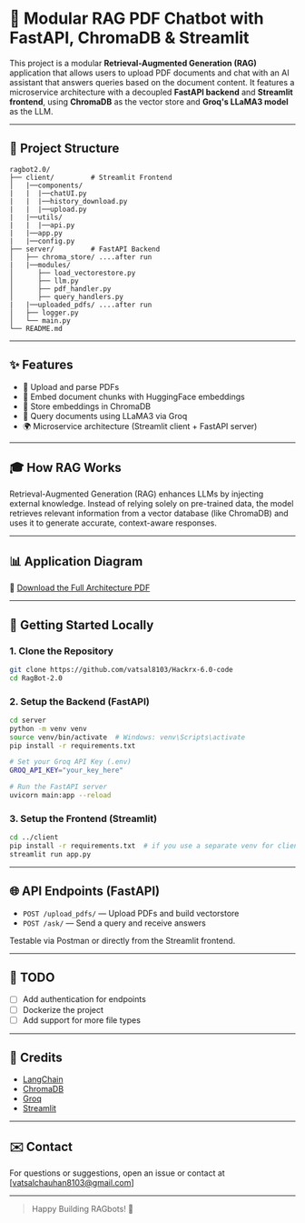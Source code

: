 # 🧠 Modular RAG PDF Chatbot with FastAPI, ChromaDB & Streamlit



This project is a modular **Retrieval-Augmented Generation (RAG)** application that allows users to upload PDF documents and chat with an AI assistant that answers queries based on the document content. It features a microservice architecture with a decoupled **FastAPI backend** and **Streamlit frontend**, using **ChromaDB** as the vector store and **Groq's LLaMA3 model** as the LLM.

---

## 📂 Project Structure

```
ragbot2.0/
├── client/         # Streamlit Frontend
│   |──components/
|   |  |──chatUI.py
|   |  |──history_download.py
|   |  |──upload.py
|   |──utils/
|   |  |──api.py
|   |──app.py
|   |──config.py
├── server/         # FastAPI Backend
│   ├── chroma_store/ ....after run
|   |──modules/
│      ├── load_vectorestore.py
│      ├── llm.py
│      ├── pdf_handler.py
│      ├── query_handlers.py
|   |──uploaded_pdfs/ ....after run
│   ├── logger.py
│   └── main.py
└── README.md
```

---

## ✨ Features

- 📄 Upload and parse PDFs
- 🧠 Embed document chunks with HuggingFace embeddings
- 💂️ Store embeddings in ChromaDB
- 💬 Query documents using LLaMA3 via Groq
- 🌍 Microservice architecture (Streamlit client + FastAPI server)

---

## 🎓 How RAG Works

Retrieval-Augmented Generation (RAG) enhances LLMs by injecting external knowledge. Instead of relying solely on pre-trained data, the model retrieves relevant information from a vector database (like ChromaDB) and uses it to generate accurate, context-aware responses.

---

## 📊 Application Diagram

📄 [Download the Full Architecture PDF](assets/ragbot2.0.pdf)

---

## 🚀 Getting Started Locally

### 1. Clone the Repository

```bash
git clone https://github.com/vatsal8103/Hackrx-6.0-code
cd RagBot-2.0
```

### 2. Setup the Backend (FastAPI)

```bash
cd server
python -m venv venv
source venv/bin/activate  # Windows: venv\Scripts\activate
pip install -r requirements.txt

# Set your Groq API Key (.env)
GROQ_API_KEY="your_key_here"

# Run the FastAPI server
uvicorn main:app --reload
```

### 3. Setup the Frontend (Streamlit)

```bash
cd ../client
pip install -r requirements.txt  # if you use a separate venv for client
streamlit run app.py
```

---

## 🌐 API Endpoints (FastAPI)

- `POST /upload_pdfs/` — Upload PDFs and build vectorstore
- `POST /ask/` — Send a query and receive answers

Testable via Postman or directly from the Streamlit frontend.

---

## 🚧 TODO

- [ ] Add authentication for endpoints
- [ ] Dockerize the project
- [ ] Add support for more file types

---

## 🌟 Credits

- [LangChain](https://www.langchain.com/)
- [ChromaDB](https://www.trychroma.com/)
- [Groq](https://groq.com/)
- [Streamlit](https://streamlit.io/)

---

## ✉️ Contact

For questions or suggestions, open an issue or contact at [vatsalchauhan8103@gmail.com]

---

> Happy Building RAGbots! 🚀

